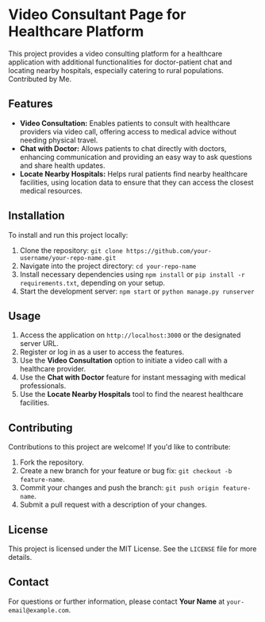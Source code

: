 
<body>

<h1>Video Consultant Page for Healthcare Platform</h1>

<p>This project provides a video consulting platform for a healthcare application with additional functionalities for doctor-patient chat and locating nearby hospitals, especially catering to rural populations. Contributed by Me.</p>

<h2>Features</h2>
<ul>
    <li><strong>Video Consultation:</strong> Enables patients to consult with healthcare providers via video call, offering access to medical advice without needing physical travel.</li>
    <li><strong>Chat with Doctor:</strong> Allows patients to chat directly with doctors, enhancing communication and providing an easy way to ask questions and share health updates.</li>
    <li><strong>Locate Nearby Hospitals:</strong> Helps rural patients find nearby healthcare facilities, using location data to ensure that they can access the closest medical resources.</li>
</ul>

<h2>Installation</h2>
<p>To install and run this project locally:</p>
<ol>
    <li>Clone the repository: <code>git clone https://github.com/your-username/your-repo-name.git</code></li>
    <li>Navigate into the project directory: <code>cd your-repo-name</code></li>
    <li>Install necessary dependencies using <code>npm install</code> or <code>pip install -r requirements.txt</code>, depending on your setup.</li>
    <li>Start the development server: <code>npm start</code> or <code>python manage.py runserver</code></li>
</ol>

<h2>Usage</h2>
<ol>
    <li>Access the application on <code>http://localhost:3000</code> or the designated server URL.</li>
    <li>Register or log in as a user to access the features.</li>
    <li>Use the <strong>Video Consultation</strong> option to initiate a video call with a healthcare provider.</li>
    <li>Use the <strong>Chat with Doctor</strong> feature for instant messaging with medical professionals.</li>
    <li>Use the <strong>Locate Nearby Hospitals</strong> tool to find the nearest healthcare facilities.</li>
</ol>

<h2>Contributing</h2>
<p>Contributions to this project are welcome! If you'd like to contribute:</p>
<ol>
    <li>Fork the repository.</li>
    <li>Create a new branch for your feature or bug fix: <code>git checkout -b feature-name</code>.</li>
    <li>Commit your changes and push the branch: <code>git push origin feature-name</code>.</li>
    <li>Submit a pull request with a description of your changes.</li>
</ol>

<h2>License</h2>
<p>This project is licensed under the MIT License. See the <code>LICENSE</code> file for more details.</p>

<h2>Contact</h2>
<p>For questions or further information, please contact <strong>Your Name</strong> at <code>your-email@example.com</code>.</p>

</body>
</html>
